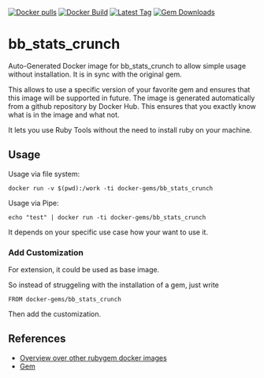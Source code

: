 [![Docker pulls](https://img.shields.io/docker/pulls/rubygem/bb_stats_crunch.svg)](https://hub.docker.com/r/rubygem/bb_stats_crunch/)
[![Docker Build](https://img.shields.io/docker/automated/rubygem/bb_stats_crunch.svg)](https://hub.docker.com/r/rubygem/bb_stats_crunch/)
[![Latest Tag](https://img.shields.io/github/tag/docker-rubygem/bb_stats_crunch.svg)](https://hub.docker.com/r/rubygem/bb_stats_crunch/)
[![Gem Downloads](https://img.shields.io/gem/dt/bb_stats_crunch.svg)](https://rubygems.org/gems/bb_stats_crunch/)
# bb_stats_crunch

Auto-Generated Docker image for bb_stats_crunch to allow simple usage without installation.
It is in sync with the original gem.

This allows to use a specific version of your favorite gem and ensures that this image will be supported in future.
The image is generated automatically from a github repository by Docker Hub.
This ensures that you exactly know what is in the image and what not.

It lets you use Ruby Tools without the need to install ruby on your machine.

## Usage

Usage via file system:

`docker run -v $(pwd):/work -ti docker-gems/bb_stats_crunch`

Usage via Pipe:

`echo "test" | docker run -ti docker-gems/bb_stats_crunch`

It depends on your specific use case how your want to use it.

### Add Customization

For extension, it could be used as base image.

So instead of struggeling with the installation of a gem, just write

`FROM docker-gems/bb_stats_crunch`

Then add the customization.

## References

 - [Overview over other rubygem docker images](https://github.com/thinkbot/docker-rubygem)
 - [Gem](https://rubygems.org/gems/bb_stats_crunch/)
